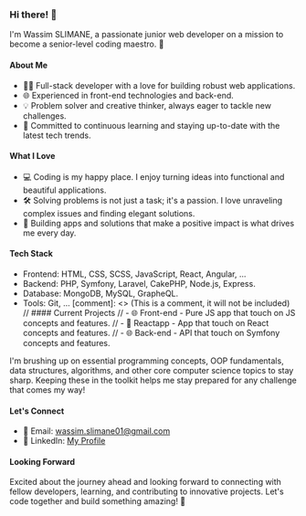 ### Hi there! 👋

I'm Wassim SLIMANE, a passionate junior web developer on a mission to become a senior-level coding maestro. 🚀

#### About Me
- 👨‍💻 Full-stack developer with a love for building robust web applications.
- 🌐 Experienced in front-end technologies and back-end.
- 💡 Problem solver and creative thinker, always eager to tackle new challenges.
- 🚀 Committed to continuous learning and staying up-to-date with the latest tech trends.

#### What I Love
- 💻 Coding is my happy place. I enjoy turning ideas into functional and beautiful applications.
- 🛠 Solving problems is not just a task; it's a passion. I love unraveling complex issues and finding elegant solutions.
- 🚀 Building apps and solutions that make a positive impact is what drives me every day.

#### Tech Stack
- Frontend: HTML, CSS, SCSS, JavaScript, React, Angular, ...
- Backend: PHP, Symfony, Laravel, CakePHP, Node.js, Express.
- Database: MongoDB, MySQL, GrapheQL.
- Tools: Git, ...
[comment]: <> (This is a comment, it will not be included)
// #### Current Projects
// - 🌐 Front-end - Pure JS app that touch on JS concepts and features.
// - 🚀 Reactapp - App that touch on React concepts and features.
// - 🌐 Back-end - API that touch on Symfony concepts and features.

I'm brushing up on essential programming concepts, OOP fundamentals, data structures, algorithms, and other core computer science topics to stay sharp. Keeping these in the toolkit helps me stay prepared for any challenge that comes my way! 

#### Let's Connect
- 📧 Email: wassim.slimane01@gmail.com
- 💼 LinkedIn: [My Profile](https://www.linkedin.com/in/wassim-slimane-432b78219/)

#### Looking Forward
Excited about the journey ahead and looking forward to connecting with fellow developers, learning, and contributing to innovative projects. Let's code together and build something amazing! 🌟
